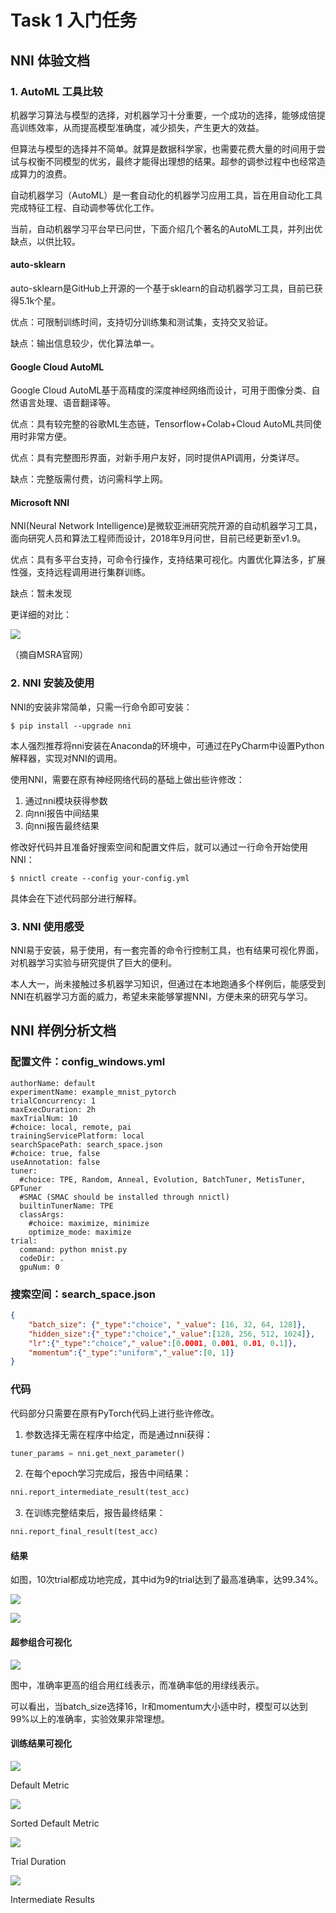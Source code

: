 # Task 1 入门任务

## NNI 体验文档

### 1. AutoML 工具比较

机器学习算法与模型的选择，对机器学习十分重要，一个成功的选择，能够成倍提高训练效率，从而提高模型准确度，减少损失，产生更大的效益。

但算法与模型的选择并不简单。就算是数据科学家，也需要花费大量的时间用于尝试与权衡不同模型的优劣，最终才能得出理想的结果。超参的调参过程中也经常造成算力的浪费。

自动机器学习（AutoML）是一套自动化的机器学习应用工具，旨在用自动化工具完成特征工程、自动调参等优化工作。

当前，自动机器学习平台早已问世，下面介绍几个著名的AutoML工具，并列出优缺点，以供比较。

#### auto-sklearn

auto-sklearn是GitHub上开源的一个基于sklearn的自动机器学习工具，目前已获得5.1k个星。

优点：可限制训练时间，支持切分训练集和测试集，支持交叉验证。

缺点：输出信息较少，优化算法单一。

#### Google Cloud AutoML

Google Cloud AutoML基于高精度的深度神经网络而设计，可用于图像分类、自然语言处理、语音翻译等。

优点：具有较完整的谷歌ML生态链，Tensorflow+Colab+Cloud AutoML共同使用时非常方便。

优点：具有完整图形界面，对新手用户友好，同时提供API调用，分类详尽。

缺点：完整版需付费，访问需科学上网。

#### Microsoft NNI

NNI(Neural Network Intelligence)是微软亚洲研究院开源的自动机器学习工具，面向研究人员和算法工程师而设计，2018年9月问世，目前已经更新至v1.9。

优点：具有多平台支持，可命令行操作，支持结果可视化。内置优化算法多，扩展性强，支持远程调用进行集群训练。

缺点：暂未发现

更详细的对比：

![](https://www.msra.cn/wp-content/uploads/2019/12/nni-2.png)

（摘自MSRA官网）

### 2. NNI 安装及使用

NNI的安装非常简单，只需一行命令即可安装：

```
$ pip install --upgrade nni
```

本人强烈推荐将nni安装在Anaconda的环境中，可通过在PyCharm中设置Python解释器，实现对NNI的调用。

使用NNI，需要在原有神经网络代码的基础上做出些许修改：

1. 通过nni模块获得参数
2. 向nni报告中间结果
3. 向nni报告最终结果

修改好代码并且准备好搜索空间和配置文件后，就可以通过一行命令开始使用NNI：

```
$ nnictl create --config your-config.yml
```

具体会在下述代码部分进行解释。


### 3. NNI 使用感受

NNI易于安装，易于使用，有一套完善的命令行控制工具，也有结果可视化界面，对机器学习实验与研究提供了巨大的便利。

本人大一，尚未接触过多机器学习知识，但通过在本地跑通多个样例后，能感受到NNI在机器学习方面的威力，希望未来能够掌握NNI，方便未来的研究与学习。

## NNI 样例分析文档

### 配置文件：config_windows.yml

```
authorName: default
experimentName: example_mnist_pytorch
trialConcurrency: 1
maxExecDuration: 2h
maxTrialNum: 10
#choice: local, remote, pai
trainingServicePlatform: local
searchSpacePath: search_space.json
#choice: true, false
useAnnotation: false
tuner:
  #choice: TPE, Random, Anneal, Evolution, BatchTuner, MetisTuner, GPTuner
  #SMAC (SMAC should be installed through nnictl)
  builtinTunerName: TPE
  classArgs:
    #choice: maximize, minimize
    optimize_mode: maximize
trial:
  command: python mnist.py
  codeDir: .
  gpuNum: 0
```

### 搜索空间：search_space.json

```json
{
    "batch_size": {"_type":"choice", "_value": [16, 32, 64, 128]},
    "hidden_size":{"_type":"choice","_value":[128, 256, 512, 1024]},
    "lr":{"_type":"choice","_value":[0.0001, 0.001, 0.01, 0.1]},
    "momentum":{"_type":"uniform","_value":[0, 1]}
}
```
### 代码

代码部分只需要在原有PyTorch代码上进行些许修改。

1. 参数选择无需在程序中给定，而是通过nni获得：
```python
tuner_params = nni.get_next_parameter()
```

2. 在每个epoch学习完成后，报告中间结果：
```python
nni.report_intermediate_result(test_acc)
```

3. 在训练完整结束后，报告最终结果：
```python
nni.report_final_result(test_acc)
```


#### 结果

如图，10次trial都成功地完成，其中id为9的trial达到了最高准确率，达99.34%。

![](./Images/1.png)

![](Images/4.png)

#### 超参组合可视化

![](Images/5.png)

图中，准确率更高的组合用红线表示，而准确率低的用绿线表示。

可以看出，当batch_size选择16，lr和momentum大小适中时，模型可以达到99%以上的准确率，实验效果非常理想。

#### 训练结果可视化

![](./Images/3.png)

Default Metric

![](./Images/2.png)

Sorted Default Metric

![](./Images/6.png)

Trial Duration

![](Images/7.png)

Intermediate Results

